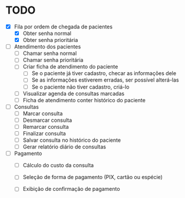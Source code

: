 # TODO

- [x] Fila por ordem de chegada de pacientes
    - [x] Obter senha normal
    - [x] Obter senha prioritária
- [ ] Atendimento dos pacientes
    - [ ] Chamar senha normal
    - [ ] Chamar senha prioritária
    - [ ] Criar ficha de atendimento do paciente
        - [ ] Se o paciente já tiver cadastro, checar as informações dele
        - [ ] Se as informações estiverem erradas, ser possível alterá-las
        - [ ] Se o paciente não tiver cadastro, criá-lo
    - [ ] Visualizar agenda de consultas marcadas
    - [ ] Ficha de atendimento conter histórico do paciente
- [ ] Consultas
    - [ ] Marcar consulta
    - [ ] Desmarcar consulta
    - [ ] Remarcar consulta
    - [ ] Finalizar consulta
    - [ ] Salvar consulta no histórico do paciente
    - [ ] Gerar relatório diário de consultas
- [ ] Pagamento
    - [ ] Cálculo do custo da consulta
    - [ ] Seleção de forma de pagamento (PIX, cartão ou espécie)
    - [ ] Exibição de confirmação de pagamento

